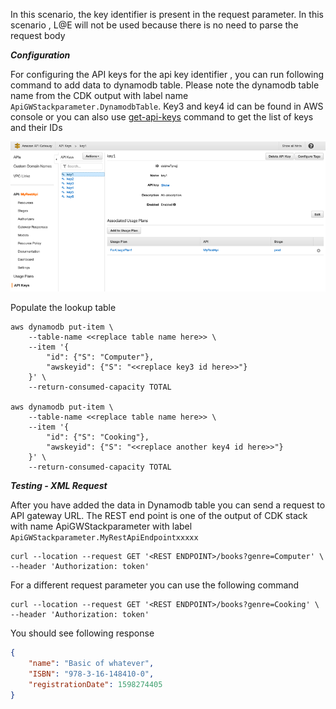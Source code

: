 In this scenario, the key identifier is present in the request parameter. In this scenario , L@E will not be used because there is no need to parse the request body

<strong><em>Configuration</em></strong>

For configuring the API keys for the api key identifier , you can run following command to add data to dynamodb table. Please note the dynamodb table name from the CDK output with label name `ApiGWStackparameter.DynamodbTable`. Key3 and key4 id can be found in AWS console or you can also use [get-api-keys](https://docs.aws.amazon.com/cli/latest/reference/apigateway/get-api-keys.html) command to get the list of keys and their IDs

![Console](https://github.com/aws-samples/aws-apigw-apikey-dynamiclookup-cdk/blob/main/APIKeys.png?raw=trueAPIKeys.png)


Populate the lookup table

```cli
aws dynamodb put-item \
    --table-name <<replace table name here>> \
    --item '{
  		"id": {"S": "Computer"},
  		"awskeyid": {"S": "<<replace key3 id here>>"}
	}' \
    --return-consumed-capacity TOTAL

aws dynamodb put-item \
    --table-name <<replace table name here>> \
    --item '{
  		"id": {"S": "Cooking"},
  		"awskeyid": {"S": "<<replace another key4 id here>>"}
	}' \
    --return-consumed-capacity TOTAL

```
<strong><em>Testing - XML Request</em></strong>

After you have added the data in Dynamodb table you can send a request to API gateway URL. The REST end point is one of the output  of  CDK stack with name ApiGWStackparameter with label `ApiGWStackparameter.MyRestApiEndpointxxxxx`

```cli
curl --location --request GET '<REST ENDPOINT>/books?genre=Computer' \
--header 'Authorization: token'
```

For a different request parameter you can use the following command

```cli
curl --location --request GET '<REST ENDPOINT>/books?genre=Cooking' \
--header 'Authorization: token'
```

You should see following response

```json
{
    "name": "Basic of whatever",
    "ISBN": "978-3-16-148410-0",
    "registrationDate": 1598274405
}
```